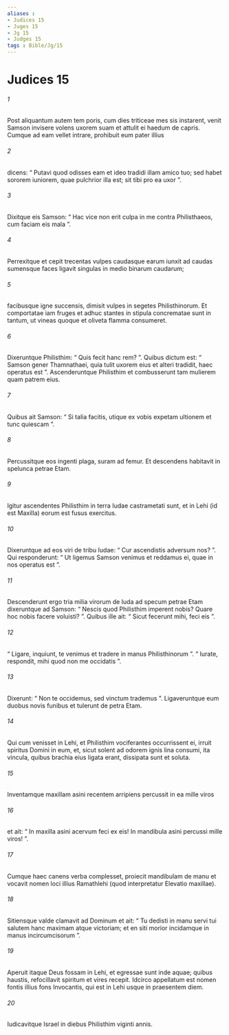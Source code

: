 ```yaml
---
aliases : 
- Judices 15
- Juges 15
- Jg 15
- Judges 15
tags : Bible/Jg/15
---
```


# Judices 15

###### 1
Post aliquantum autem tem poris, cum dies triticeae mes sis instarent, venit Samson invisere volens uxorem suam et attulit ei haedum de capris. Cumque ad eam vellet intrare, prohibuit eum pater illius 
###### 2
dicens: “ Putavi quod odisses eam et ideo tradidi illam amico tuo; sed habet sororem iuniorem, quae pulchrior illa est; sit tibi pro ea uxor ”. 
###### 3
Dixitque eis Samson: “ Hac vice non erit culpa in me contra Philisthaeos, cum faciam eis mala ”. 
###### 4
Perrexitque et cepit trecentas vulpes caudasque earum iunxit ad caudas sumensque faces ligavit singulas in medio binarum caudarum; 
###### 5
facibusque igne succensis, dimisit vulpes in segetes Philisthinorum. Et comportatae iam fruges et adhuc stantes in stipula concrematae sunt in tantum, ut vineas quoque et oliveta flamma consumeret. 
###### 6
Dixeruntque Philisthim: “ Quis fecit hanc rem? ”. Quibus dictum est: “ Samson gener Thamnathaei, quia tulit uxorem eius et alteri tradidit, haec operatus est ”. Ascenderuntque Philisthim et combusserunt tam mulierem quam patrem eius. 
###### 7
Quibus ait Samson: “ Si talia facitis, utique ex vobis expetam ultionem et tunc quiescam ”. 
###### 8
Percussitque eos ingenti plaga, suram ad femur. Et descendens habitavit in spelunca petrae Etam.
###### 9
Igitur ascendentes Philisthim in terra Iudae castrametati sunt, et in Lehi (id est Maxilla) eorum est fusus exercitus. 
###### 10
Dixeruntque ad eos viri de tribu Iudae: “ Cur ascendistis adversum nos? ”. Qui responderunt: “ Ut ligemus Samson venimus et reddamus ei, quae in nos operatus est ”. 
###### 11
Descenderunt ergo tria milia virorum de Iuda ad specum petrae Etam dixeruntque ad Samson: “ Nescis quod Philisthim imperent nobis? Quare hoc nobis facere voluisti? ”. Quibus ille ait: “ Sicut fecerunt mihi, feci eis ”. 
###### 12
“ Ligare, inquiunt, te venimus et tradere in manus Philisthinorum ”. “ Iurate, respondit, mihi quod non me occidatis ”. 
###### 13
Dixerunt: “ Non te occidemus, sed vinctum trademus ”. Ligaveruntque eum duobus novis funibus et tulerunt de petra Etam.
###### 14
Qui cum venisset in Lehi, et Philisthim vociferantes occurrissent ei, irruit spiritus Domini in eum, et, sicut solent ad odorem ignis lina consumi, ita vincula, quibus brachia eius ligata erant, dissipata sunt et soluta.
###### 15
Inventamque maxillam asini recentem arripiens percussit in ea mille viros 
###### 16
et ait: “ In maxilla asini acervum feci ex eis! In mandibula asini percussi mille viros! ”.
###### 17
Cumque haec canens verba complesset, proiecit mandibulam de manu et vocavit nomen loci illius Ramathlehi (quod interpretatur Elevatio maxillae). 
###### 18
Sitiensque valde clamavit ad Dominum et ait: “ Tu dedisti in manu servi tui salutem hanc maximam atque victoriam; et en siti morior incidamque in manus incircumcisorum ”. 
###### 19
Aperuit itaque Deus fossam in Lehi, et egressae sunt inde aquae; quibus haustis, refocillavit spiritum et vires recepit. Idcirco appellatum est nomen fontis illius fons Invocantis, qui est in Lehi usque in praesentem diem.
###### 20
Iudicavitque Israel in diebus Philisthim viginti annis.
